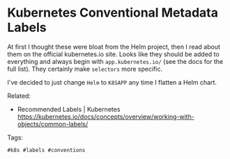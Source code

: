 # Kubernetes Conventional Metadata Labels

At first I thought these were bloat from the Helm project, then I read
about them on the official kubernetes.io site. Looks like they should be
added to everything and always begin with `app.kubernetes.io/` (see the
docs for the full list). They certainly make `selectors` more specific. 

I've decided to just change `Helm` to `K8SAPP` any time I flatten a Helm
chart.

Related:

* Recommended Labels \| Kubernetes  
  <https://kubernetes.io/docs/concepts/overview/working-with-objects/common-labels/>

Tags:

    #k8s #labels #conventions
